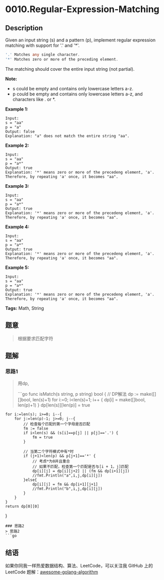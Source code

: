 # 0010.Regular-Expression-Matching

## Description

Given an input string \(s\) and a pattern \(p\), implement regular expression matching with support for '.' and '\*'.

```go
'.' Matches any single character.
'*' Matches zero or more of the preceding element.
```

The matching should cover the entire input string \(not partial\).

**Note:**

* s could be empty and contains only lowercase letters a-z.
* p could be empty and contains only lowercase letters a-z, and characters like . or \*.

**Example 1:**

```text
Input:
s = "aa"
p = "a"
Output: false
Explanation: "a" does not match the entire string "aa".
```

**Example 2:**

```text
Input:
s = "aa"
p = "a*"
Output: true
Explanation: '*' means zero or more of the precedeng element, 'a'. Therefore, by repeating 'a' once, it becomes "aa".
```

**Example 3:**

```text
Input:
s = "aa"
p = "a*"
Output: true
Explanation: '*' means zero or more of the precedeng element, 'a'. Therefore, by repeating 'a' once, it becomes "aa".
```

**Example 4:**

```text
Input:
s = "aa"
p = "a*"
Output: true
Explanation: '*' means zero or more of the precedeng element, 'a'. Therefore, by repeating 'a' once, it becomes "aa".
```

**Example 5:**

```text
Input:
s = "aa"
p = "a*"
Output: true
Explanation: '*' means zero or more of the precedeng element, 'a'. Therefore, by repeating 'a' once, it becomes "aa".
```

**Tags:** Math, String

## 题意

> 根据要求匹配字符

## 题解

### 思路1

> 用dp,
>
> \`\`\`go func isMatch\(s string, p string\) bool { // DP解法 dp := make\(\[\]\[\]bool, len\(s\)+1\) for i:=0; i&lt;len\(s\)+1; i++ { dp\[i\] = make\(\[\]bool, len\(p\)+1\) } dp\[len\(s\)\]\[len\(p\)\] = true

```text
for i:=len(s); i>=0; i--{
    for j:=len(p)-1; j>=0; j--{
        // 检查每个匹配的第一个字母是否匹配
        fm := false
        if i<len(s) && (s[i]==p[j] || p[j]=='.') {
            fm = true
        }

        // 当第二个字符模式中有*时
        if (j+1)<len(p) && p[j+1]=='*' {
            // 考虑*为0并且重合
            // 如果不匹配，检查第一个匹配是否与[i + 1，j]匹配
            dp[i][j] = dp[i][j+2] || (fm && dp[i+1][j])
            //fmt.Println("a",i,j,dp[i][j])
        }else{
            dp[i][j] = fm && dp[i+1][j+1]
            //fmt.Println("b",i,j,dp[i][j])
        }
    }
}
return dp[0][0]
```

}

```text
### 思路2
> 思路2
```go
```

## 结语

如果你同我一样热爱数据结构、算法、LeetCode，可以关注我 GitHub 上的 LeetCode 题解：[awesome-golang-algorithm](https://github.com/Golang-Solutions/awesome-golang-algorithm)

